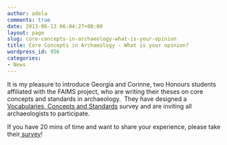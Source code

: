 ```yaml
---
author: adela
comments: true
date: 2013-06-13 06:04:27+00:00
layout: page
slug: core-concepts-in-archaeology-what-is-your-opinion
title: Core Concepts in Archaeology - What is your opinion?
wordpress_id: 956
categories:
- News
---
```


It is my pleasure to introduce Georgia and Corinne, two Honours students affiliated with the FAIMS project, who are writing their theses on core concepts and standards in archaeology.  They have designed a [Vocabularies, Concepts and Standards](http://fedarch.org/survey/index.php/survey/index/sid/636669/newtest/Y/lang/en) survey and are inviting all archaeologists to participate.

If you have 20 mins of time and want to share your experience, please take their[ survey](http://fedarch.org/survey/index.php/survey/index/sid/636669/newtest/Y/lang/en)!
